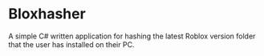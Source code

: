 # Bloxhasher
A simple C# written application for hashing the latest Roblox version folder that the user has installed on their PC.
